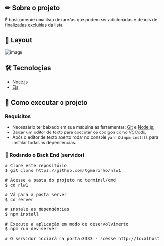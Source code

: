 ## ✏ Sobre o projeto
É basicamente uma lista de tarefas que podem ser adicionadas e depois de finalizadas excluidas da lista.

## 🎨 Layout
![image](https://user-images.githubusercontent.com/61718764/130292599-d26aceba-bd83-4a72-8ae1-e351a727eea4.png)

## 🛠 Tecnologias
- [Node.js](https://nodejs.org/en/)
- [Ejs](https://ejs.co/)

## 🚀 Como executar o projeto
### Requisitos
- Necessário ter baixado em sua maquina as ferramentas: [Git](https://nodejs.org/en/) e [Node.js](https://nodejs.org/en/);
- Baixar um editor de texto para executar os codigos como [VSCode](https://code.visualstudio.com/);
- Após o editor de texto aberto rodar no console <code>yarn</code> ou <code>npm install</code> para instalar todas as dependencias.

### 🎲 Rodando o Back End (servidor)
<pre># Clone este repositório
$ git clone https://github.com/tgmarinho/nlw1

# Acesse a pasta do projeto no terminal/cmd
$ cd nlw1

# Vá para a pasta server
$ cd server

# Instale as dependências
$ npm install

# Execute a aplicação em modo de desenvolvimento
$ npm run dev:server

# O servidor inciará na porta:3333 - acesse http://localhost:3333</pre> 

